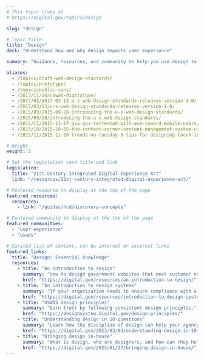 ```yaml
---
# This topic lives at
# https://digital.gov/topics/design

slug: "design"

# Topic Title
title: "Design"
deck: "Understand how and why design impacts user experience"

summary: "Guidance, resources, and community to help you use design to create government websites that meet customer needs, work well on any device, and follow federal web requirements."

aliases:
  - /topics/draft-web-design-standards/
  - /topics/prototype/
  - /topics/public-sans/
  - /2017/11/14/uswds-digitalgov/
  - /2017/03/2017-03-13-u-s-web-design-standards-releases-version-1-0/
  - /2017/03/13/u-s-web-design-standards-releases-version-1-0/
  - /2015/09/2015-09-28-introducing-the-u-s-web-design-standards/
  - /2015/09/28/introducing-the-u-s-web-design-standards/
  - /2015/11/2015-11-17-gsa-gov-refreshed-with-eye-toward-mobile-users/
  - /2015/10/2015-10-05-the-content-corner-content-management-system-considerations/
  - /2015/11/2015-11-10-trends-on-tuesday-5-tips-for-designing-touch-interactions/

# Weight
weight: 2

# Set the legislation card title and link
legislation:
  title: "21st Century Integrated Digital Experience Act"
  link: "/resources/21st-century-integrated-digital-experience-act/"

# Featured resource to display at the top of the page
featured_resources:
  resources:
    - link: "/guides/hcd/discovery-concepts"

# Featured community to display at the top of the page
featured_communities:
  - "user-experience"
  - "uswds"

# Curated list of content, can be internal or external links
featured_links:
  title: "Design: Essential knowledge"
  resources:
    - title: "An introduction to design"
      summary: "How to design government websites that meet customer needs, work well on any device, and follow federal web requirements."
      href: "https://digital.gov/resources/an-introduction-to-design/"
    - title: "An introduction to design systems"
      summary: "If your organization needs to ensure compliance with a design standard or align to a brand, a design system can help you achieve those goals more easily than building a site from scratch. Learn how a design system can help you and what you need to know to get started."
      href: "https://digital.gov/resources/introduction-to-design-systems/"
    - title: "USWDS design principles"
      summary: "Earn trust by following consistent design principles."
      href: "https://designsystem.digital.gov/design-principles/"
    - title: "Understanding design in 10 questions"
      summary: "Learn how the discipline of design can help your agency improve customer experience."
      href: "https://digital.gov/2023/03/03/understanding-design-in-10-questions/"
    - title: "Bringing design in-house"
      summary: "What is design, who are designers, and how can they help your agency? Learn how to build a design team that can help your agency solve “wicked problems” and be more innovative."
      href: "https://digital.gov/2023/01/27/bringing-design-in-house/"
---
```

